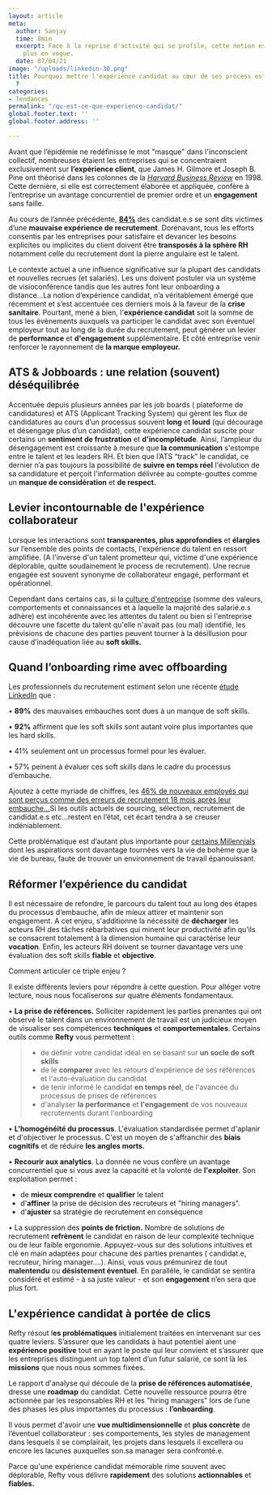 ```yaml
---
layout: article
meta:
  author: Sanjay
  time: 8min
  excerpt: Face à la reprise d'activité qui se profile, cette notion est de plus en
    plus en vogue.
  date: 07/04/21
image: "/uploads/linkedin-30.png"
title: Pourquoi mettre l'expérience candidat au cœur de ses process est incontournable
  ?
categories:
- Tendances
permalink: "/qu-est-ce-que-experience-candidat/"
global.footer.text: ''
global.footer.address: ''

---
```

Avant que l’épidémie ne redéfinisse le mot "masque" dans l'inconscient collectif, nombreuses étaient les entreprises qui se concentraient exclusivement sur **l’expérience client**, que James H. Gilmore et Joseph B. Pine ont théorisé dans les colonnes de la [_Harvard Business Review_](https://hbr.org/1998/07/welcome-to-the-experience-economy) en 1998. Cette dernière, si elle est correctement élaborée et appliquée, confère à l’entreprise un avantage concurrentiel de premier ordre et un **engagement** sans faille.

Au cours de l’année précédente, [**84%**](https://www.ifop.com/wp-content/uploads/2020/07/CP_YAGGO_EtudeIFOP_15072020.pdf) des candidat.e.s se sont dits victimes d’une **mauvaise expérience de recrutement**. Dorénavant, tous les efforts consentis par les entreprises pour satisfaire et devancer les besoins explicites ou implicites du client doivent être **transposés à la sphère RH** notamment celle du recrutement dont la pierre angulaire est le talent.

Le contexte actuel a une influence significative sur la plupart des candidats et nouvelles recrues (et salariés). Les uns doivent postuler via un système de visioconférence tandis que les autres font leur onboarding a distance...La notion d’expérience candidat, n’a véritablement émergé que récemment et s’est accentuée ces derniers mois à la faveur de la **crise sanitaire**. Pourtant, mené a bien, l'**expérience candidat** soit la somme de tous les évènements auxquels va participer le candidat avec son éventuel employeur tout au long de la durée du recrutement, peut générer un levier de **performance** et **d'engagement** supplémentaire. Et côté entreprise venir renforcer le rayonnement de **la marque employeur.**

## ATS & Jobboards : une relation (souvent) déséquilibrée

Accentuée depuis plusieurs années par les job boards ( plateforme de candidatures) et ATS (Applicant Tracking System) qui gèrent les flux de candidatures au cours d’un processus souvent **long** et **lourd** (qui décourage et désengage plus d’un candidat), cette expérience candidat suscite pour certains un **sentiment de frustration** et **d'incomplétude**. Ainsi, l’ampleur du désengagement est croissante à mesure que **la communication** s'estompe entre le talent et les leaders RH. Et bien que l’ATS “track” le candidat, ce dernier n’a pas toujours la possibilité de **suivre en temps réel** l'évolution de sa candidature et perçoit l'information délivrée au compte-gouttes comme un **manque de considération** et **de respect.**

## Levier incontournable de l'expérience collaborateur

Lorsque les interactions sont **transparentes, plus approfondies** et **élargies** sur l’ensemble des points de contacts, l'expérience du talent en ressort amplifiée. (A l'inverse d'un talent prometteur qui, victime d'une expérience déplorable, quitte soudainement le process de recrutement). Une recrue engagée est souvent synonyme de collaborateur engagé, performant et opérationnel.

Cependant dans certains cas, si la [culture d'entreprise](https://www.hbrfrance.fr/chroniques-experts/2020/02/29310-teletravail-comment-creer-une-culture-dentreprise-a-distance/) (somme des valeurs, comportements et connaissances et à laquelle la majorité des salarié.e.s adhère) est incohérente avec les attentes du talent ou bien si l'entreprise découvre une facette du talent qu'elle n'avait pas (ou mal) identifié, les prévisions de chacune des parties peuvent tourner à la désillusion pour cause d’inadéquation liée au **soft skills.**

## Quand l’onboarding rime avec offboarding

Les professionnels du recrutement estiment selon une récente [étude LinkedIn](https://news.linkedin.com/2019/January/linkedin-releases-2019-global-talent-trends-report) que :

• **89%** des mauvaises embauches sont dues à un manque de soft skills.

• **92%** affirment que les soft skills sont autant voire plus importantes que les hard skills.

• 41% seulement ont un processus formel pour les évaluer.

• 57% peinent à évaluer ces soft skills dans le cadre du processus d’embauche.

Ajoutez à cette myriade de chiffres, les [46% de nouveaux employés qui sont perçus comme des erreurs de recrutement 18 mois après leur embauche...](https://www.leadershipiq.com/blogs/leadershipiq/35354241-why-new-hires-fail-emotional-intelligence-vs-skills)Si les outils actuels de sourcing, sélection, recrutement de candidat.e.s etc...restent en l’état, cet écart tendra à se creuser indéniablement.

Cette problématique est d’autant plus importante pour [certains Millennials](https://www.michaelpage.fr/advice/tendances-de-march%C3%A9/s%C3%A9duire-recruter-et-fid%C3%A9liser-les-millennials-un-enjeu-majeur-pour-les) dont les aspirations sont davantage tournées vers la vie de bohème que la vie de bureau, faute de trouver un environnement de travail épanouissant.

## Réformer l’expérience du candidat

Il est nécessaire de refondre, le parcours du talent tout au long des étapes du processus d’embauche, afin de mieux attirer et maintenir  son engagement. A cet enjeu, s'additionne la nécessité de **décharger** les acteurs RH des tâches rébarbatives qui minent leur productivité afin qu’ils se consacrent totalement à la dimension humaine qui caractérise leur **vocation**. Enfin, les acteurs RH doivent se tourner davantage vers une évaluation des soft skills **fiable** et **objective**. 

Comment articuler ce triple enjeu ?

Il existe différents leviers pour répondre à cette question. Pour alléger votre lecture, nous nous focaliserons sur quatre éléments fondamentaux.

• **La prise de références.** Solliciter rapidement les parties prenantes qui ont observé le talent dans un environnement de travail est un judicieux moyen de visualiser ses compétences **techniques** et **comportementales**. Certains outils comme **Refty** vous permettent :

> * de définir votre candidat idéal en se basant sur **un socle de soft skills**
> * de le **comparer** avec les retours d'expérience de ses références et l'auto-évaluation du candidat
> * de tenir informé le candidat **en temps réel**, de l'avancée du processus de prises de références
> * d'analyser **la performance** et **l'engagement** de vos nouveaux recrutements durant l'onboarding

• **L'homogénéité du processus**. L'évaluation standardisée permet d'aplanir et d'objectiver le processus. C'est un moyen de s'affranchir des **biais cognitifs** et de réduire **les angles morts.**

• **Recourir aux analytics**. La donnée ne vous confère un avantage concurrentiel que si vous avez la capacité et la volonté de **l'exploiter.** Son exploitation permet :

* de **mieux comprendre** et **qualifier** le talent
* d'**affiner** la prise de décision des recruteurs et "hiring managers".
* d'**ajuster** sa stratégie de recrutement en conséquence

• La suppression des **points de friction.** Nombre de solutions de recrutement **refrènent** le candidat en raison de leur complexité technique ou de leur faible ergonomie. Appuyez-vous sur des solutions intuitives et clé en main adaptées pour chacune des parties prenantes ( candidat.e, recruteur, hiring manager....). Ainsi, vous vous prémunirez de tout **malentendu** ou **désistement éventuel**. En parallèle, le candidat se sentira considéré et estimé - à sa juste valeur - et son **engagement** n’en sera que plus fort.

## L'expérience candidat à portée de clics

Refty résout l**es problématiques** initialement traitées en intervenant sur ces quatre leviers. S’assurer que les candidats à haut potentiel aient une **expérience positive** tout en ayant le poste qui leur convient et s’assurer que les entreprises distinguent un top talent d’un futur salarié, ce sont là les **missions** que nous nous sommes fixées.

Le rapport d'analyse qui découle de la **prise de références automatisée**, dresse une **roadmap** du candidat. Cette nouvelle ressource pourra être actionnée par les responsables RH et les "hiring managers" lors de l’une des phases les plus importantes du processus : **l’onboarding**.

Il vous permet d'avoir une **vue multidimensionnelle** et **plus concrète** de l’éventuel collaborateur : ses comportements, les styles de management dans lesquels il se complairait, les projets dans lesquels il excellera ou encore les lacunes auxquelles son.sa manager sera confronté.e.

Parce qu'une expérience candidat mémorable rime souvent avec déplorable, Refty vous délivre **rapidement** des solutions **actionnables** et **fiables.**